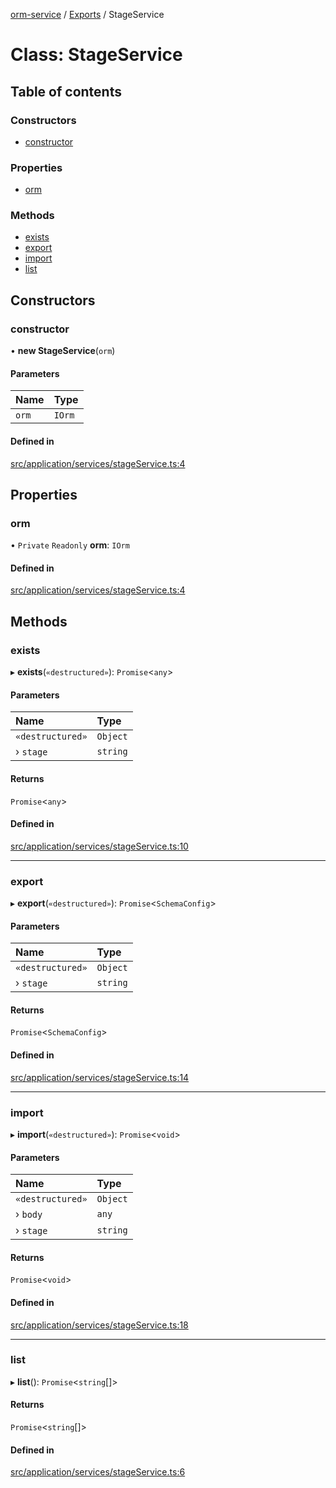 [orm-service](../README.md) / [Exports](../modules.md) / StageService

# Class: StageService

## Table of contents

### Constructors

- [constructor](StageService.md#constructor)

### Properties

- [orm](StageService.md#orm)

### Methods

- [exists](StageService.md#exists)
- [export](StageService.md#export)
- [import](StageService.md#import)
- [list](StageService.md#list)

## Constructors

### constructor

• **new StageService**(`orm`)

#### Parameters

| Name | Type |
| :------ | :------ |
| `orm` | `IOrm` |

#### Defined in

[src/application/services/stageService.ts:4](https://github.com/FlavioLionelRita/lambdaorm-svc/blob/285fb49/src/application/services/stageService.ts#L4)

## Properties

### orm

• `Private` `Readonly` **orm**: `IOrm`

#### Defined in

[src/application/services/stageService.ts:4](https://github.com/FlavioLionelRita/lambdaorm-svc/blob/285fb49/src/application/services/stageService.ts#L4)

## Methods

### exists

▸ **exists**(`«destructured»`): `Promise`<`any`\>

#### Parameters

| Name | Type |
| :------ | :------ |
| `«destructured»` | `Object` |
| › `stage` | `string` |

#### Returns

`Promise`<`any`\>

#### Defined in

[src/application/services/stageService.ts:10](https://github.com/FlavioLionelRita/lambdaorm-svc/blob/285fb49/src/application/services/stageService.ts#L10)

___

### export

▸ **export**(`«destructured»`): `Promise`<`SchemaConfig`\>

#### Parameters

| Name | Type |
| :------ | :------ |
| `«destructured»` | `Object` |
| › `stage` | `string` |

#### Returns

`Promise`<`SchemaConfig`\>

#### Defined in

[src/application/services/stageService.ts:14](https://github.com/FlavioLionelRita/lambdaorm-svc/blob/285fb49/src/application/services/stageService.ts#L14)

___

### import

▸ **import**(`«destructured»`): `Promise`<`void`\>

#### Parameters

| Name | Type |
| :------ | :------ |
| `«destructured»` | `Object` |
| › `body` | `any` |
| › `stage` | `string` |

#### Returns

`Promise`<`void`\>

#### Defined in

[src/application/services/stageService.ts:18](https://github.com/FlavioLionelRita/lambdaorm-svc/blob/285fb49/src/application/services/stageService.ts#L18)

___

### list

▸ **list**(): `Promise`<`string`[]\>

#### Returns

`Promise`<`string`[]\>

#### Defined in

[src/application/services/stageService.ts:6](https://github.com/FlavioLionelRita/lambdaorm-svc/blob/285fb49/src/application/services/stageService.ts#L6)
